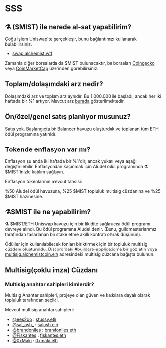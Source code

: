 # SSS

## **⚗️ \($MIST\) ile nerede al-sat yapabilirim?**

Çoğu işlem Uniswap'te gerçekleşir, bunu bağlantımızı kullanarak bulabilirsiniz.

* [swap.alchemist.wtf](http://swap.alchemist.wtf/)

Zamanla diğer borsalarda da $MIST bulunacaktır, bu borsaları [Coingecko](https://www.coingecko.com/en/coins/alchemist) veya [CoinMarketCap](https://coinmarketcap.com/currencies/alchemist/) üzerinden görebilirsiniz.

## **Toplam/dolaşımdaki arz nedir?**

Dolaşımdaki arz ve toplam arz aynıdır. Bu 1.000.000 ile başladı, ancak her iki haftada bir %1 artıyor. Mevcut arz [burada](https://etherscan.io/token/0x88acdd2a6425c3faae4bc9650fd7e27e0bebb7ab) gösterilmektedir.

## Ön/özel/genel satış planlıyor musunuz?

Satış yok. Başlangıçta bir Balancer havuzu oluşturduk ve toplanan tüm ETH ödül programına yatırıldı.

## Tokende enflasyon var mı?

Enflasyon şu anda iki haftada bir %1'dir, ancak yukarı veya aşağı değiştirilebilir. Enflasyondan kaçınmak için Aludel ödül programında ⚗️ $MIST'inizle katılım sağlayın.

Enflasyon tokenlarının mevcut tahsisi:

%50 Aludel ödül havuzuna, %25 $MIST topluluk multisig cüzdanına ve %25  $MIST hazinesine.

## **⚗️$MIST ile ne yapabilirim?**

⚗️ $MIST/ETH Uniswap havuzu için bir likidite sağlayıcısı ödül programı devreye alındı. Bu ödül programına Aludel denir. \(Bunu, guildmasterlarımız tarafından tasarlanan bir stake etme akıllı kontratı olarak düşünün\).

Ödüller için kullanılabilecek fonları biriktirmek için bir topluluk multisig cüzdanı oluşturuldu. Discord'daki [\#builders-application](https://discord.gg/92hQDCw25u)'a bir göz atın veya [multisig.alchemistcoin.eth](https://etherscan.io/address/multisig.alchemistcoin.eth) adresindeki multisig cüzdana bağışta bulunun.

## **Multisig\(çoklu imza\) Cüzdanı**

### Multisig anahtar sahipleri kimlerdir?

Multisig Anahtar sahipleri, projeye olan güven ve katkılara dayalı olarak topluluk tarafından seçildi.

Mevcut multisig anahtar sahipleri:

* [@ees2oo](https://twitter.com/ees2oo) : [stussy.eth](https://etherscan.io/address/stussy.eth)
* [@sal\_ash\_](https://twitter.com/sal_ash_) : [salash.eth](https://etherscan.io/address/salash.eth)
* [@brandoniles](https://twitter.com/brandoniles) : [brandoniles.eth](https://etherscan.io/address/brandoniles.eth)
* [@Fiskantes](https://twitter.com/Fiskantes) : [fiskantes.eth](https://etherscan.io/address/fiskantes.eth)
* [@0xMaki](https://twitter.com/0xMaki) : [0xmaki.eth](https://etherscan.io/address/0xmaki.eth)



